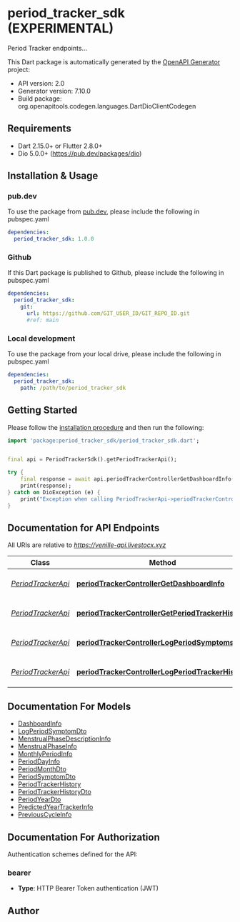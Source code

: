 # period_tracker_sdk (EXPERIMENTAL)
Period Tracker endpoints...

This Dart package is automatically generated by the [OpenAPI Generator](https://openapi-generator.tech) project:

- API version: 2.0
- Generator version: 7.10.0
- Build package: org.openapitools.codegen.languages.DartDioClientCodegen

## Requirements

* Dart 2.15.0+ or Flutter 2.8.0+
* Dio 5.0.0+ (https://pub.dev/packages/dio)

## Installation & Usage

### pub.dev
To use the package from [pub.dev](https://pub.dev), please include the following in pubspec.yaml
```yaml
dependencies:
  period_tracker_sdk: 1.0.0
```

### Github
If this Dart package is published to Github, please include the following in pubspec.yaml
```yaml
dependencies:
  period_tracker_sdk:
    git:
      url: https://github.com/GIT_USER_ID/GIT_REPO_ID.git
      #ref: main
```

### Local development
To use the package from your local drive, please include the following in pubspec.yaml
```yaml
dependencies:
  period_tracker_sdk:
    path: /path/to/period_tracker_sdk
```

## Getting Started

Please follow the [installation procedure](#installation--usage) and then run the following:

```dart
import 'package:period_tracker_sdk/period_tracker_sdk.dart';


final api = PeriodTrackerSdk().getPeriodTrackerApi();

try {
    final response = await api.periodTrackerControllerGetDashboardInfo();
    print(response);
} catch on DioException (e) {
    print("Exception when calling PeriodTrackerApi->periodTrackerControllerGetDashboardInfo: $e\n");
}

```

## Documentation for API Endpoints

All URIs are relative to *https://venille-api.livestocx.xyz*

Class | Method | HTTP request | Description
------------ | ------------- | ------------- | -------------
[*PeriodTrackerApi*](doc/PeriodTrackerApi.md) | [**periodTrackerControllerGetDashboardInfo**](doc/PeriodTrackerApi.md#periodtrackercontrollergetdashboardinfo) | **GET** /v1/period-tracker/tracker/dashboard-info | 
[*PeriodTrackerApi*](doc/PeriodTrackerApi.md) | [**periodTrackerControllerGetPeriodTrackerHistory**](doc/PeriodTrackerApi.md#periodtrackercontrollergetperiodtrackerhistory) | **GET** /v1/period-tracker/tracker/predicted-log | 
[*PeriodTrackerApi*](doc/PeriodTrackerApi.md) | [**periodTrackerControllerLogPeriodSymptoms**](doc/PeriodTrackerApi.md#periodtrackercontrollerlogperiodsymptoms) | **POST** /v1/period-tracker/tracker/log-symptoms | 
[*PeriodTrackerApi*](doc/PeriodTrackerApi.md) | [**periodTrackerControllerLogPeriodTrackerHistory**](doc/PeriodTrackerApi.md#periodtrackercontrollerlogperiodtrackerhistory) | **PATCH** /v1/period-tracker/tracker/predicted-log | 


## Documentation For Models

 - [DashboardInfo](doc/DashboardInfo.md)
 - [LogPeriodSymptomDto](doc/LogPeriodSymptomDto.md)
 - [MenstrualPhaseDescriptionInfo](doc/MenstrualPhaseDescriptionInfo.md)
 - [MenstrualPhaseInfo](doc/MenstrualPhaseInfo.md)
 - [MonthlyPeriodInfo](doc/MonthlyPeriodInfo.md)
 - [PeriodDayInfo](doc/PeriodDayInfo.md)
 - [PeriodMonthDto](doc/PeriodMonthDto.md)
 - [PeriodSymptomDto](doc/PeriodSymptomDto.md)
 - [PeriodTrackerHistory](doc/PeriodTrackerHistory.md)
 - [PeriodTrackerHistoryDto](doc/PeriodTrackerHistoryDto.md)
 - [PeriodYearDto](doc/PeriodYearDto.md)
 - [PredictedYearTrackerInfo](doc/PredictedYearTrackerInfo.md)
 - [PreviousCycleInfo](doc/PreviousCycleInfo.md)


## Documentation For Authorization


Authentication schemes defined for the API:
### bearer

- **Type**: HTTP Bearer Token authentication (JWT)


## Author



